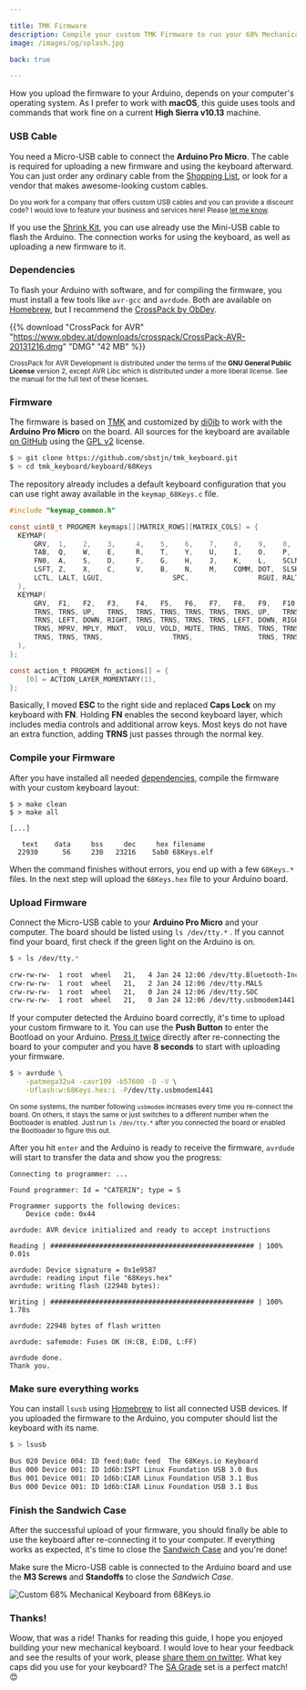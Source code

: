```yaml
---

title: TMK Firmware
description: Compile your custom TMK Firmware to run your 68% Mechanical Keyboard. A complete shopping list helps you with ordering all parts, and a detailed guide with photos supports you in building your own mechanical keyboard.
image: /images/og/splash.jpg

back: true

---
```


How you upload the firmware to your Arduino, depends on your computer's operating system. As I prefer to work with **macOS**, this guide uses tools and commands that work fine on a current **High Sierra v10.13** machine.

### USB Cable

You need a Micro-USB cable to connect the **Arduino Pro Micro**. The cable is required for uploading a new firmware and using the keyboard afterward. You can just order any ordinary cable from the [Shopping List][parts], or look for a vendor that makes awesome-looking custom cables.

<small>Do you work for a company that offers custom USB cables and you can provide a discount code? I would love to feature your business and services here! Please [let me know][sbstjn].</small>

If you use the [Shrink Kit][shrink], you can use already use the Mini-USB cable to flash the Arduino. The connection works for using the keyboard, as well as uploading a new firmware to it.

### Dependencies

To flash your Arduino with software, and for compiling the firmware, you must install a few tools like `avr-gcc` and `avrdude`. Both are available on [Homebrew][homebrew], but I recommend the [CrossPack by ObDev][crosspack].

{{% download "CrossPack for AVR" "https://www.obdev.at/downloads/crosspack/CrossPack-AVR-20131216.dmg" "DMG" "42 MB" %}}

<small>CrossPack for AVR Development is distributed under the terms of the **GNU General Public License** version 2, except AVR Libc which is distributed under a more liberal license. See the manual for the full text of these licenses.</small>

### Firmware

The firmware is based on [TMK][tmk] and customized by [di0ib][di0ib] to work with the **Arduino Pro Micro** on the board. All sources for the keyboard are available [on GitHub][firmware] using the [GPL v2][license] license.

```bash
$ > git clone https://github.com/sbstjn/tmk_keyboard.git
$ > cd tmk_keyboard/keyboard/68Keys
```

The repository already includes a default keyboard configuration that you can use right away available in the `keymap_68Keys.c` file.

```c
#include "keymap_common.h"

const uint8_t PROGMEM keymaps[][MATRIX_ROWS][MATRIX_COLS] = {
  KEYMAP(
      GRV,  1,    2,    3,     4,    5,    6,    7,    8,    9,    0,     MINS, EQL,  BSPC,   ESC,  PGUP,
      TAB,  Q,    W,    E,     R,    T,    Y,    U,    I,    O,    P,     LBRC, RBRC, BSLS,   DEL,  PGDN,
      FN0,  A,    S,    D,     F,    G,    H,    J,    K,    L,    SCLN,  QUOT, ENT, 
      LSFT, Z,    X,    C,     V,    B,    N,    M,    COMM, DOT,  SLSH,        RSFT,         UP,
      LCTL, LALT, LGUI,                 SPC,                 RGUI, RALT,  RCTL,         LEFT, DOWN, RGHT
  ),
  KEYMAP(
      GRV,  F1,   F2,   F3,    F4,   F5,   F6,   F7,   F8,   F9,   F10,   F11,  F12,  TRNS,   TRNS, HOME,
      TRNS, TRNS, UP,   TRNS,  TRNS, TRNS, TRNS, TRNS, TRNS, UP,   TRNS,  TRNS, TRNS, TRNS,   TRNS, END,
      TRNS, LEFT, DOWN, RIGHT, TRNS, TRNS, TRNS, TRNS, LEFT, DOWN, RIGHT, TRNS, TRNS, 
      TRNS, MPRV, MPLY, MNXT,  VOLU, VOLD, MUTE, TRNS, TRNS, TRNS, TRNS,        TRNS,         VOLU, 
      TRNS, TRNS, TRNS,                 TRNS,                TRNS, TRNS,  APP,          MPRV, VOLD, MNXT
  ),
};

const action_t PROGMEM fn_actions[] = {
    [0] = ACTION_LAYER_MOMENTARY(1),
};
```


Basically, I moved **ESC** to the right side and replaced **Caps Lock** on my keyboard with **FN**. Holding **FN** enables the second keyboard layer, which includes media controls and additional arrow keys. Most keys do not have an extra function, adding **TRNS** just passes through the normal key.

### Compile your Firmware

After you have installed all needed [dependencies](#dependencies), compile the firmware with your custom keyboard layout:

```
$ > make clean
$ > make all

[...]

   text	   data	    bss	    dec	    hex	filename
  22930	     56	    230	  23216	   5ab0	68Keys.elf
```

When the command finishes without errors, you end up with a few `68Keys.*` files. In the next step will upload the `68Keys.hex` file to your Arduino board.

### Upload Firmware

Connect the Micro-USB cable to your **Arduino Pro Micro** and your computer. The board should be listed using `ls /dev/tty.*` . If you cannot find your board, first check if the green light on the Arduino is on.

```bash
$ > ls /dev/tty.*

crw-rw-rw-  1 root  wheel   21,   4 Jan 24 12:06 /dev/tty.Bluetooth-Incoming-Port
crw-rw-rw-  1 root  wheel   21,   2 Jan 24 12:06 /dev/tty.MALS
crw-rw-rw-  1 root  wheel   21,   0 Jan 24 12:06 /dev/tty.SOC
crw-rw-rw-  1 root  wheel   21,   0 Jan 24 12:06 /dev/tty.usbmodem1441
```

If your computer detected the Arduino board correctly, it's time to upload your custom firmware to it. You can use the **Push Button** to enter the Bootload on your Arduino. [Press it twice][bootloader] directly after re-connecting the board to your computer and you have **8 seconds** to start with uploading your firmware.


```bash
$ > avrdude \
    -patmega32u4 -cavr109 -b57600 -D -V \
    -Uflash:w:68Keys.hex:i -P/dev/tty.usbmodem1441
```

<small>On some systems, the number following `usbmodem` increases every time you re-connect the board. On others, it stays the same or just switches to a different number when the Bootloader is enabled. Just run `ls /dev/tty.*`  after you connected the board or enabled the Bootloader to figure this out.</small>

After you hit `enter` and the Arduino is ready to receive the firmware, `avrdude` will start to transfer the data and show you the progress:

````
Connecting to programmer: ...

Found programmer: Id = "CATERIN"; type = S

Programmer supports the following devices:
    Device code: 0x44

avrdude: AVR device initialized and ready to accept instructions

Reading | ################################################## | 100% 0.01s

avrdude: Device signature = 0x1e9587
avrdude: reading input file "68Keys.hex"
avrdude: writing flash (22948 bytes):

Writing | ################################################## | 100% 1.78s

avrdude: 22948 bytes of flash written

avrdude: safemode: Fuses OK (H:CB, E:D8, L:FF)

avrdude done.
Thank you.
````


### Make sure everything works

You can install `lsusb` using [Homebrew][homebrew] to list all connected USB devices. If you uploaded the firmware to the Arduino, you computer should list the keyboard with its name.

```bash
$ > lsusb

Bus 020 Device 004: ID feed:0a0c feed  The 68Keys.io Keyboard
Bus 000 Device 001: ID 1d6b:ISPT Linux Foundation USB 3.0 Bus
Bus 001 Device 001: ID 1d6b:CIAR Linux Foundation USB 3.1 Bus
Bus 000 Device 001: ID 1d6b:CIAR Linux Foundation USB 3.1 Bus
```

### Finish the Sandwich Case

After the successful upload of your firmware, you should finally be able to use the keyboard after re-connecting it to your computer. If everything works as expected, it's time to close the [Sandwich Case][case] and you're done!

Make sure the Micro-USB cable is connected to the Arduino board and use the **M3 Screws** and **Standoffs** to close the *Sandwich Case*.

![Custom 68% Mechanical Keyboard from 68Keys.io](/images/intro.jpg)

### Thanks!

Woow, that was a ride! Thanks for reading this guide, I hope you enjoyed building your new mechanical keyboard. I would love to hear your feedback and see the results of your work, please [share them on twitter][twitter]. What key caps did you use for your keyboard? The [SA Grade][grade] set is a perfect match! 😍

[sbstjn]: https://twitter.com/sbstjn
[twitter]: https://twitter.com/68Keys
[github]: https://github.com/sbstjn/68keys.io
[homebrew]: https://breh.sh
[crosspack]: https://www.obdev.at/products/crosspack/download.html
[parts]: /parts
[firmware]: https://github.com/sbstjn/tmk_keyboard/tree/master/keyboard/68Keys
[license]: https://github.com/sbstjn/tmk_keyboard#license
[bootloader]: https://learn.sparkfun.com/tutorials/pro-micro--fio-v3-hookup-guide/troubleshooting-and-faq#ts-reset
[case]: /guide/case
[grade]: http://www.keyset.design/
[tmk]: https://github.com/tmk/tmk_keyboard
[di0ib]: https://github.com/di0ib/
[teensy]: https://www.pjrc.com/teensy/
[shrink]: /parts/#shrink-kit